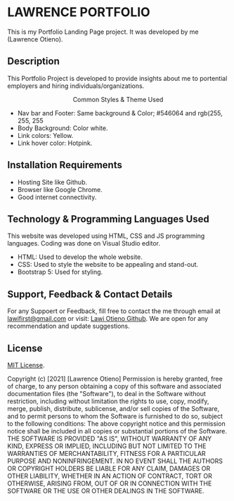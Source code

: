 # LAWRENCE PORTFOLIO
This is my Portfolio Landing Page project. It was developed by me (Lawrence Otieno).

## Description
This Portfolio Project is developed to provide insights about me to portential employers and hiring individuals/organizations.


<p align="center">
    Common Styles & Theme Used
</p>

* Nav bar and Footer: Same background & Color; #546064 and rgb(255, 255, 255
* Body Background: Color white.
* Link colors: Yellow.
* Link hover color: Hotpink.

## Installation Requirements
* Hosting Site like Github.
* Browser like Google Chrome.
* Good internet connectivity.

## Technology & Programming Languages Used
This website was developed using HTML, CSS and JS programming languages. Coding was done on Visual Studio editor.
* HTML: Used to develop the whole website.
* CSS: Used to style the website to be appealing and stand-out.
* Bootstrap 5: Used for styling.

## Support, Feedback & Contact Details
For any Suppoert or Feedback, fill free to contact the me through email at lawifirst@gmail.com or visit: [Lawi Otieno Github](https://github.com/LawiOtieno).
We are open for any recommendation and update suggestions.

## License
[MIT License](https://choosealicense.com/licenses/mit/).

Copyright (c) [2021] [Lawrence Otieno]
Permission is hereby granted, free of charge, to any person obtaining a copy
of this software and associated documentation files (the "Software"), to deal
in the Software without restriction, including without limitation the rights
to use, copy, modify, merge, publish, distribute, sublicense, and/or sell
copies of the Software, and to permit persons to whom the Software is
furnished to do so, subject to the following conditions:
The above copyright notice and this permission notice shall be included in all
copies or substantial portions of the Software.
THE SOFTWARE IS PROVIDED "AS IS", WITHOUT WARRANTY OF ANY KIND, EXPRESS OR
IMPLIED, INCLUDING BUT NOT LIMITED TO THE WARRANTIES OF MERCHANTABILITY,
FITNESS FOR A PARTICULAR PURPOSE AND NONINFRINGEMENT. IN NO EVENT SHALL THE
AUTHORS OR COPYRIGHT HOLDERS BE LIABLE FOR ANY CLAIM, DAMAGES OR OTHER
LIABILITY, WHETHER IN AN ACTION OF CONTRACT, TORT OR OTHERWISE, ARISING FROM,
OUT OF OR IN CONNECTION WITH THE SOFTWARE OR THE USE OR OTHER DEALINGS IN THE
SOFTWARE.